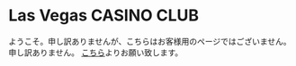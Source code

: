 # Las Vegas CASINO CLUB
ようこそ。申し訳ありませんが、こちらはお客様用のページではございません。申し訳ありません。
[こちら](https://ctrl2027.github.io/lv-casino.github.io/)よりお願い致します。
